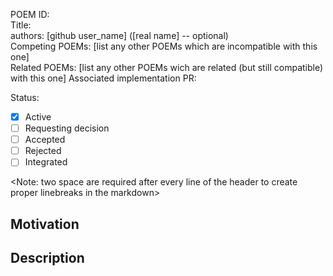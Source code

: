 POEM ID:  
Title:   
authors: [github user_name] ([real name] -- optional)   
Competing POEMs: [list any other POEMs which are incompatible with this one]  
Related POEMs: [list any other POEMs wich are related (but still compatible) with this one] 
Associated implementation PR:   

Status:

- [x] Active
- [ ] Requesting decision
- [ ] Accepted
- [ ] Rejected
- [ ] Integrated

<Note: two space are required after every line of the header to create proper linebreaks in the markdown>


Motivation
----------


Description
-----------




